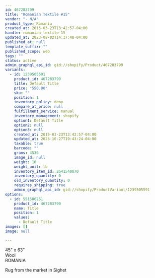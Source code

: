 ```yaml
---
id: 467283799
title: "Romanian Textile #15"
vendor: "- N/A"
product_type: Romania
created_at: 2015-03-23T13:42:57-04:00
handle: romanian-textile-15
updated_at: 2023-08-02T14:37:48-04:00
published_at: null
template_suffix: ""
published_scope: web
tags: ""
status: active
admin_graphql_api_id: gid://shopify/Product/467283799
variants:
  - id: 1239505591
    product_id: 467283799
    title: Default Title
    price: "550.00"
    sku: ""
    position: 1
    inventory_policy: deny
    compare_at_price: null
    fulfillment_service: manual
    inventory_management: shopify
    option1: Default Title
    option2: null
    option3: null
    created_at: 2015-03-23T13:42:57-04:00
    updated_at: 2023-10-27T19:43:24-04:00
    taxable: true
    barcode: ""
    grams: 4536
    image_id: null
    weight: 10
    weight_unit: lb
    inventory_item_id: 2641540870
    inventory_quantity: 0
    old_inventory_quantity: 0
    requires_shipping: true
    admin_graphql_api_id: gid://shopify/ProductVariant/1239505591
options:
  - id: 551586251
    product_id: 467283799
    name: Title
    position: 1
    values:
      - Default Title
images: []
image: null

---
```


45" x 63"  
Wool  
ROMANIA

Rug from the market in Sighet